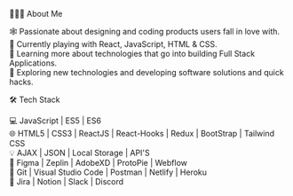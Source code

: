 👨🏻‍💻 About Me <br/>

🕸️    Passionate about designing and coding products users fall in love with. <br/>
🔭    Currently playing with React, JavaScript, HTML & CSS. <br/>
🌱    Learning more about technologies that go into building Full Stack Applications. <br/>
🤔    Exploring new technologies and developing software solutions and quick hacks. <br/>


🛠 Tech Stack <br/>

💻    JavaScript | ES5 | ES6 <br/>
🌐    HTML5 | CSS3 | ReactJS | React-Hooks | Redux | BootStrap | Tailwind CSS <br/>
💡    AJAX | JSON | Local Storage | API'S <br/>
🎨    Figma | Zeplin | AdobeXD | ProtoPie | Webflow <br/>
🔧    Git | Visual Studio Code | Postman | Netlify | Heroku <br/>
📅    Jira | Notion | Slack | Discord <br/>

<!---
sahilsxn/sahilsxn is a ✨ special ✨ repository because its `README.md` (this file) appears on your GitHub profile.
You can click the Preview link to take a look at your changes.
--->
